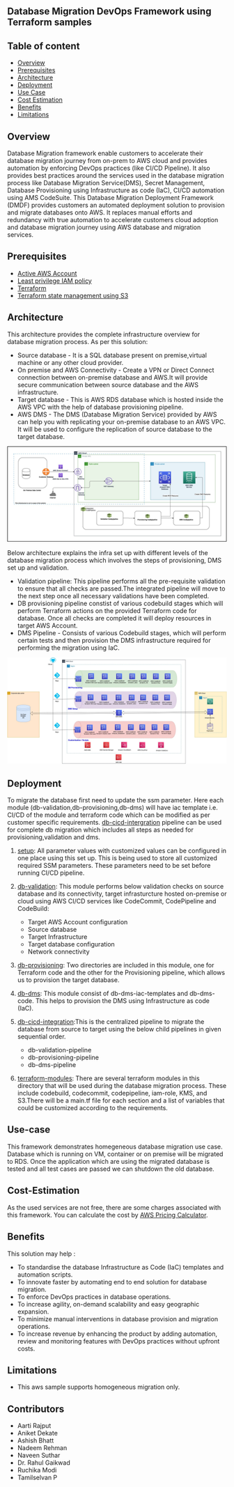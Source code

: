 ## Database Migration DevOps Framework using Terraform samples

## Table of content
 * [Overview](#overview)
 * [Prerequisites](#prerequisites)
 * [Architecture](#architecture)
 * [Deployment](#deployment)
 * [Use Case](#use-case)
 * [Cost Estimation](#cost-estimation)
 * [Benefits](#benefits)
 * [Limitations](#limitations)

## Overview
Database Migration framework enable customers to accelerate their database migration journey from on-prem to AWS cloud and provides automation by enforcing DevOps practices (like CI/CD Pipeline). It also provides best practices around the services used in the database migration process like Database Migration Service(DMS), Secret Management, Database Provisioning using Infrastructure as code (IaC), CI/CD automation using AMS CodeSuite. This Database Migration Deployment Framework (DMDF) provides customers an automated deployment solution to provision and migrate databases onto AWS. It replaces manual efforts and redundancy with true automation to accelerate customers cloud adoption and database migration journey using AWS database and migration services.

## Prerequisites 
- [Active AWS Account](https://aws.amazon.com/premiumsupport/knowledge-center/create-and-activate-aws-account/) 
- [Least privilege IAM policy](https://aws.amazon.com/blogs/security/techniques-for-writing-least-privilege-iam-policies/)
- [Terraform](https://developer.hashicorp.com/terraform/tutorials/aws-get-started/install-cli)
- [Terraform state management using S3](https://developer.hashicorp.com/terraform/language/settings/backends/s3)


## Architecture
This architecture provides the complete infrastructure overview for database migration process. As per this solution: 
- Source database - It is a SQL database present on premise,virtual machine or any other cloud provider.
- On premise and AWS Connectivity - Create a VPN or Direct Connect connection between on-premise database and AWS.It will provide secure communication between source database and the AWS infrastructure.
- Target database - This is AWS RDS database which is hosted inside the AWS VPC with the help of database provisioning pipeline.
- AWS DMS - The DMS (Database Migration Service) provided by AWS can help you with replicating your on-premise database to an AWS VPC. It will be used to configure the replication of source database to the target database.


![Target Architecture](./images/TargetArchitecture.jpg)

Below architecture explains the infra set up with different levels of the database migration process which involves the steps of provisioning, DMS set up and validation.
- Validation pipeline: This pipeline performs all the pre-requisite validation to ensure that all checks are passed.The integrated pipeline will move to the next step once all necessary validations have been completed.
- DB provisioning pipeline constist of various codebuild stages which will perform Terraform actions on the provided Terraform code for database. Once all checks are completed it will deploy resources in target AWS Account.
- DMS Pipeline - Consists of various Codebuild stages, which will perform certain tests and then provision the DMS infrastructure required for performing the migration using IaC.


![High Level Design](./images/HighLevelDesign.jpg)


## Deployment
To migrate the database first need to update the ssm parameter. Here each module (db-validation,db-provisioning,db-dms) will have iac template i.e. CI/CD of the module and terraform code which can be modified as per customer specific requirements. [db-cicd-intergration](./db-cicd-intergration) pipeline can be used for complete db migration which includes all steps as needed for provisioning,validation and dms.

1. [setup](./setup/db-ssm-params): All parameter values with customized values can be configured in one place using this set up. This is being used to store all customized required SSM parameters. These parameters need to be set before running CI/CD pipeline.
  
2. [db-validation](./db-validation): This module performs below validation checks on source database and its connectivity, target infrasturcture hosted on-premise or cloud using AWS CI/CD services like CodeCommit, CodePipeline and CodeBuild:
    * Target AWS Account configuration
    * Source database
    * Target Infrastructure
    * Target database configuration
    * Network connectivity

3. [db-provisioning](./db-provisioning): Two directories are included in this module, one for Terraform code and the other for the Provisioning pipeline, which allows us to provision the target database.

4. [db-dms](./db-dms): This module consist of db-dms-iac-templates and db-dms-code. This helps to provision the DMS using Infrastructure as code (IaC).

5. [db-cicd-integration](./db-cicd-integration):This is the centralized pipeline to migrate the database from source to target using the below child pipelines in given sequential order.
    * db-validation-pipeline
    * db-provisioning-pipeline
    * db-dms-pipeline

6. [terraform-modules](./terraform-modules): There are several terraform modules in this directory that will be used during the database migration process. These include codebuild, codecommit, codepipeline, iam-role, KMS, and S3.There will be a main.tf file for each section and a list of variables that could be customized according to the requirements.

## Use-case
This framework demonstrates homegeneous database migration use case. Database which is running on VM, container or on premise will be migrated to RDS. Once the application which are using the migrated database is tested and all test cases are passed we can shutdown the old database.


## Cost-Estimation
As the used services are not free, there are some charges associated with this framework. You can calculate the cost by [AWS Pricing Calculator](https://calculator.aws/#/).

## Benefits
This solution may help :
* To standardise the database Infrastructure as Code (IaC) templates and automation scripts.
* To innovate faster by automating end to end solution for database migration.
* To enforce DevOps practices in database operations. 
* To increase agility, on-demand scalability and easy geographic expansion.
* To minimize manual interventions in database provision and migration operations.
* To increase revenue by enhancing the product by adding automation, review and monitoring features with DevOps practices without upfront costs.


## Limitations
* This aws sample supports homogeneous migration only.


## Contributors
- Aarti Rajput
- Aniket Dekate
- Ashish Bhatt
- Nadeem Rehman
- Naveen Suthar
- Dr. Rahul Gaikwad
- Ruchika Modi
- Tamilselvan P
